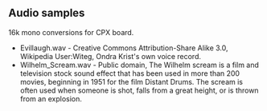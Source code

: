 ## Audio samples

16k mono conversions for CPX board.

 * Evillaugh.wav - Creative Commons Attribution-Share Alike 3.0, Wikipedia User:Witeg, Ondra Krist's own voice record.
 * Wilhelm_Scream.wav - Public domain, The Wilhelm scream is a film and television stock sound effect that has been used in more than 200 movies, beginning in 1951 for the film Distant Drums. The scream is often used when someone is shot, falls from a great height, or is thrown from an explosion.

